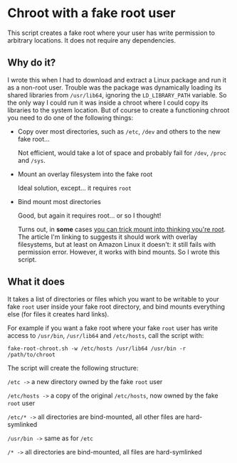 # Chroot with a fake root user

This script creates a fake root where your user has write permission to arbitrary locations. It does not require any dependencies.

## Why do it?

I wrote this when I had to download and extract a Linux package and run it as a non-root user. Trouble was the package was dynamically loading its shared libraries from `/usr/lib64`, ignoring the `LD_LIBRARY_PATH` variable. So the only way I could run it was inside a chroot where I could copy its libraries to the system location. But of course to create a functioning chroot you need to do one of the following things:

* Copy over most directories, such as `/etc`, `/dev` and others to the new fake root...
	
	Not efficient, would take a lot of space and probably fail for `/dev`, `/proc` and `/sys`.
	
* Mount an overlay filesystem into the fake root

	Ideal solution, except... it requires `root`
	
* Bind mount most directories

	Good, but again it requires root... or so I thought!
	
	Turns out, in **some** cases [you can trick mount into thinking you're root](https://mostlyuseful.tech/posts/overlay-mounting/). The article I'm linking to suggests it should work with overlay filesystems, but at least on Amazon Linux it doesn't: it still fails with permission error. However, it works with bind mounts. So I wrote this script.
	
## What it does

It takes a list of directories or files which you want to be writable to your fake `root` user inside your fake root directory, and bind mounts everything else (for files it creates hard links).

For example if you want a fake root where your fake `root` user has write access to `/usr/bin`, `/usr/lib64` and `/etc/hosts`, call the script with:

```
fake-root-chroot.sh -w /etc/hosts /usr/lib64 /usr/bin -r /path/to/chroot
```

The script will create the following structure:

`/etc ->` a new directory owned by the fake `root` user

`/etc/hosts ->` a copy of the original `/etc/hosts`, now owned by the fake `root` user

`/etc/* ->` all directories are bind-mounted, all other files are hard-symlinked

`/usr/bin ->` same as for `/etc`

`/* ->` all directories are bind-mounted, all files are hard-symlinked 
